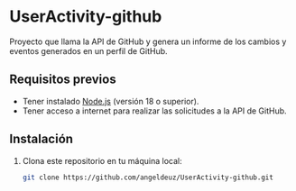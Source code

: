 # UserActivity-github
Proyecto que llama la API de GitHub y genera un informe de los cambios y eventos generados en un perfil de GitHub.

## Requisitos previos
- Tener instalado [Node.js](https://nodejs.org/) (versión 18 o superior).
- Tener acceso a internet para realizar las solicitudes a la API de GitHub.

## Instalación
1. Clona este repositorio en tu máquina local:
   ```bash
   git clone https://github.com/angeldeuz/UserActivity-github.git